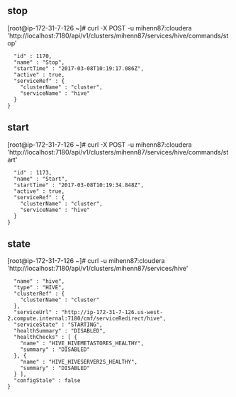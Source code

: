 ## stop

[root@ip-172-31-7-126 ~]# curl -X POST -u mihenn87:cloudera 'http://localhost:7180/api/v1/clusters/mihenn87/services/hive/commands/stop'
```json{
  "id" : 1170,
  "name" : "Stop",
  "startTime" : "2017-03-08T10:19:17.086Z",
  "active" : true,
  "serviceRef" : {
    "clusterName" : "cluster",
    "serviceName" : "hive"
  }
}
```

## start

[root@ip-172-31-7-126 ~]# curl -X POST -u mihenn87:cloudera 'http://localhost:7180/api/v1/clusters/mihenn87/services/hive/commands/start'
```json{
  "id" : 1173,
  "name" : "Start",
  "startTime" : "2017-03-08T10:19:34.848Z",
  "active" : true,
  "serviceRef" : {
    "clusterName" : "cluster",
    "serviceName" : "hive"
  }
}
```

## state

[root@ip-172-31-7-126 ~]# curl -u mihenn87:cloudera 'http://localhost:7180/api/v1/clusters/mihenn87/services/hive'
```json{
  "name" : "hive",
  "type" : "HIVE",
  "clusterRef" : {
    "clusterName" : "cluster"
  },
  "serviceUrl" : "http://ip-172-31-7-126.us-west-2.compute.internal:7180/cmf/serviceRedirect/hive",
  "serviceState" : "STARTING",
  "healthSummary" : "DISABLED",
  "healthChecks" : [ {
    "name" : "HIVE_HIVEMETASTORES_HEALTHY",
    "summary" : "DISABLED"
  }, {
    "name" : "HIVE_HIVESERVER2S_HEALTHY",
    "summary" : "DISABLED"
  } ],
  "configStale" : false
}
```